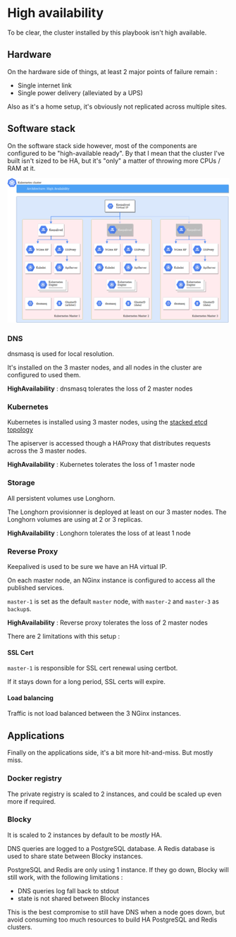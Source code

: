 # High availability

To be clear, the cluster installed by this playbook isn't high available.

## Hardware

On the hardware side of things, at least 2 major points of failure remain :

* Single internet link
* Single power delivery (alleviated by a UPS)

Also as it's a home setup, it's obviously not replicated across multiple sites.

## Software stack

On the software stack side however, most of the components are configured to be "high-available ready".
By that I mean that the cluster I've built isn't sized to be HA, but it's "only" a matter of throwing more CPUs / RAM at it.

![Architecture - High availability](diagrams/Architecture_High_availability.png "Architecture - High availability")

### DNS

dnsmasq is used for local resolution.

It's installed on the 3 master nodes, and all nodes in the cluster are configured to used them.

**HighAvailability** : dnsmasq tolerates the loss of 2 master nodes

### Kubernetes

Kubernetes is installed using 3 master nodes, using the [stacked etcd topology](https://kubernetes.io/docs/setup/independent/ha-topology/#stacked-etcd-topology)

The apiserver is accessed though a HAProxy that distributes requests across the 3 master nodes.

**HighAvailability** : Kubernetes tolerates the loss of 1 master node

### Storage

All persistent volumes use Longhorn.

The Longhorn provisionner is deployed at least on our 3 master nodes.
The Longhorn volumes are using at 2 or 3 replicas.

**HighAvailability** : Longhorn tolerates the loss of at least 1 node

### Reverse Proxy

Keepalived is used to be sure we have an HA virtual IP.

On each master node, an NGinx instance is configured to access all the published services.

`master-1` is set as the default `master` node, with `master-2` and `master-3` as `backup`s.

**HighAvailability** : Reverse proxy tolerates the loss of 2 master nodes

There are 2 limitations with this setup :

#### SSL Cert

`master-1` is responsible for SSL cert renewal using certbot.

If it stays down for a long period, SSL certs will expire.

#### Load balancing

Traffic is not load balanced between the 3 NGinx instances.

## Applications

Finally on the applications side, it's a bit more hit-and-miss. But mostly miss.

### Docker registry

The private registry is scaled to 2 instances, and could be scaled up even more if required.

### Blocky

It is scaled to 2 instances by default to be *mostly* HA.

DNS queries are logged to a PostgreSQL database.
A Redis database is used to share state between Blocky instances.

PostgreSQL and Redis are only using 1 instance.
If they go down, Blocky will still work, with the following limitations :

* DNS queries log fall back to stdout
* state is not shared between Blocky instances

This is the best compromise to still have DNS when a node goes down, but avoid consuming too much resources to build HA PostgreSQL and Redis clusters.
